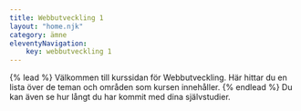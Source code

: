 ```yaml
---
title: Webbutveckling 1
layout: "home.njk"
category: ämne
eleventyNavigation:
    key: webbutveckling 1
---
```

{% lead %}
Välkommen till kurssidan för Webbutveckling.
Här hittar du en lista över de teman och områden som kursen innehåller.
{% endlead %}
Du kan även se hur långt du har kommit med dina självstudier.
